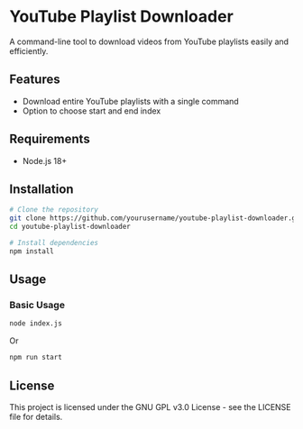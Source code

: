 # YouTube Playlist Downloader

A command-line tool to download videos from YouTube playlists easily and efficiently.

## Features

- Download entire YouTube playlists with a single command
- Option to choose start and end index
## Requirements

- Node.js 18+ 

## Installation

```bash
# Clone the repository
git clone https://github.com/yourusername/youtube-playlist-downloader.git
cd youtube-playlist-downloader

# Install dependencies
npm install
```


## Usage

### Basic Usage

```bash
node index.js
```
Or
```bash
npm run start
```

## License

This project is licensed under the GNU GPL v3.0 License - see the LICENSE file for details.